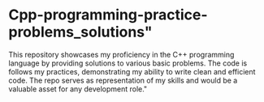 # Cpp-programming-practice-problems_solutions"
This repository showcases my proficiency in the C++ programming language by providing solutions to various basic problems. The code is follows my practices, demonstrating my ability to write clean and efficient code. The repo serves as representation of my skills and would be a valuable asset for any development role."
